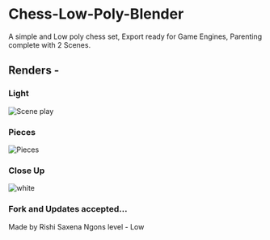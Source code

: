 # Chess-Low-Poly-Blender
A simple and Low poly chess set, Export ready for Game Engines, Parenting complete with 2 Scenes.
## Renders -
### Light 
![Scene play](https://user-images.githubusercontent.com/72495317/134806054-ecc1fca8-98f4-4ec0-9c22-a442e18d89ad.png)
### Pieces
![Pieces](https://user-images.githubusercontent.com/72495317/134806064-e93bb643-3ea6-494d-a0a9-b8889b6456aa.png)
### Close Up 
![white](https://user-images.githubusercontent.com/72495317/134806071-298437f6-7d63-4b72-abac-04c534fc1066.png)

### Fork and Updates accepted...

Made by Rishi Saxena 
Ngons level - Low 
